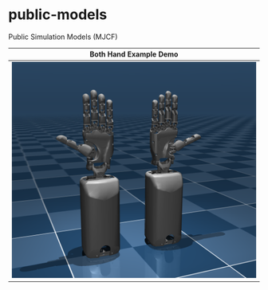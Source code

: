 # public-models
Public Simulation Models (MJCF)

| Both Hand Example Demo                            |
|:-------------------------------------------------:|
| ![Both Hand Model](./example/media/both_hand.png) | 
